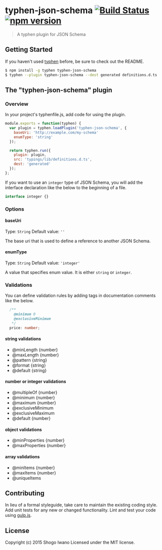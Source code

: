 # typhen-json-schema [![Build Status](https://secure.travis-ci.org/shiwano/typhen-json-schema.png?branch=master)](http://travis-ci.org/shiwano/typhen-json-schema) [![npm version](https://badge.fury.io/js/typhen-json-schema.svg)](http://badge.fury.io/js/typhen-json-schema)

> A typhen plugin for JSON Schema

## Getting Started
If you haven't used [typhen](https://github.com/shiwano/typhen) before, be sure to check out the README.

```sh
$ npm install -g typhen typhen-json-schema
$ typhen --plugin typhen-json-schema --dest generated definitions.d.ts
```

## The "typhen-json-schema" plugin

### Overview
In your project's typhenfile.js, add code for using the plugin.

```js
module.exports = function(typhen) {
  var plugin = typhen.loadPlugin('typhen-json-schema', {
    baseUri: 'http://example.com/my-schema'
    enumType: 'string'
  });

  return typhen.run({
    plugin: plugin,
    src: 'typings/lib/definitions.d.ts',
    dest: 'generated'
  });
};
```

If you want to use an `integer` type of JSON Schema, you will add the interface declaration like the below to the beginning of a file.

```ts
interface integer {}
```

### Options

#### baseUri
Type: `String`
Default value: `''`

The base uri that is used to define a reference to another JSON Schema.

#### enumType
Type: `String`
Default value: `'integer'`

A value that specifies enum value. It is either `string` or `integer`.

### Validations

You can define validation rules by adding tags in documentation comments like the below.

```ts
  /**
    @minimum 0
    @exclusiveMinimum
   */
  price: number;
```

#### string validations

* @minLength {number}
* @maxLength {number}
* @pattern {string}
* @format {string}
* @default {string}

#### number or integer validations

* @multipleOf {number}
* @minimum {number}
* @maximum {number}
* @exclusiveMinimum
* @exclusiveMaximum
* @default {number}

#### object validations

* @minProperties {number}
* @maxProperties {number}

#### array validations

* @minItems {number}
* @maxItems {number}
* @uniqueItems

## Contributing
In lieu of a formal styleguide, take care to maintain the existing coding style. Add unit tests for any new or changed functionality. Lint and test your code using [gulp.js](http://gulpjs.com/).

## License
Copyright (c) 2015 Shogo Iwano
Licensed under the MIT license.
